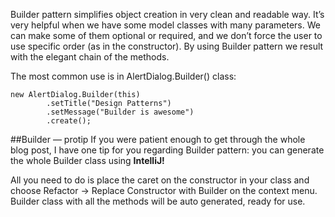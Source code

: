 Builder pattern simplifies object creation in very clean and readable way. It’s very helpful when we have some model classes with many parameters. 
We can make some of them optional or required, and we don’t force the user to use specific order (as in the constructor). By using Builder pattern we result with the elegant chain of the methods. 

The most common use is in AlertDialog.Builder() class:

```
new AlertDialog.Builder(this)
        .setTitle("Design Patterns")
        .setMessage("Builder is awesome")
        .create();
```

##Builder — protip
If you were patient enough to get through the whole blog post, 
I have one tip for you regarding Builder pattern: you can generate the whole Builder class using **IntelliJ!**

All you need to do is place the caret on the constructor in your class and choose Refactor -> Replace Constructor with Builder on the context menu. 
Builder class with all the methods will be auto generated, ready for use.
